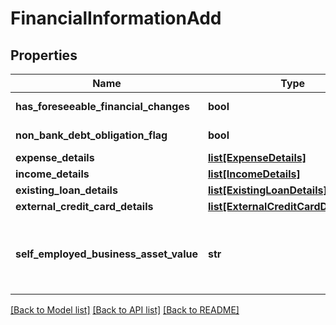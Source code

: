 # FinancialInformationAdd

## Properties
Name | Type | Description | Notes
------------ | ------------- | ------------- | -------------
**has_foreseeable_financial_changes** | **bool** | Indicates whether any foreseeable changes in customer&#x27;s financial circumstances. | [optional] 
**non_bank_debt_obligation_flag** | **bool** | Indicates if the applicant has any loan with any non-banking financial organization. | [optional] 
**expense_details** | [**list[ExpenseDetails]**](ExpenseDetails.md) |  | [optional] 
**income_details** | [**list[IncomeDetails]**](IncomeDetails.md) |  | [optional] 
**existing_loan_details** | [**list[ExistingLoanDetails]**](ExistingLoanDetails.md) |  | [optional] 
**external_credit_card_details** | [**list[ExternalCreditCardDetailsAdd]**](ExternalCreditCardDetailsAdd.md) |  | [optional] 
**self_employed_business_asset_value** | **str** | This field is used to capture the total assets of  the self employed business. This is applicable only for Self Employed Business/ Professionals. This is a reference data field. Please use /v1/utilities/referenceData/{selfEmployedBusinessAssetValue} resource to get valid value of this field with description. | [optional] 

[[Back to Model list]](../README.md#documentation-for-models) [[Back to API list]](../README.md#documentation-for-api-endpoints) [[Back to README]](../README.md)

